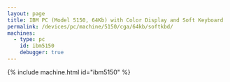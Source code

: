 ```yaml
---
layout: page
title: IBM PC (Model 5150, 64Kb) with Color Display and Soft Keyboard
permalink: /devices/pc/machine/5150/cga/64kb/softkbd/
machines:
  - type: pc
    id: ibm5150
    debugger: true
---
```


{% include machine.html id="ibm5150" %}
